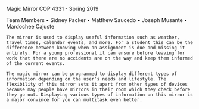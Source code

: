 Magic Mirror COP 4331 - Spring 2019

Team Members
•	Sidney Packer
•	Matthew Saucedo
•	Joseph Musante
•	Mardochee Cajuste


	The mirror is used to display useful information such as weather, travel times, calendar events, and more. For a student this can be the difference between knowing when an assignment is due and missing it entirely. For a young professional it can ensure before leaving for work that there are no accidents are on the way and keep them informed of the current events. 

	The magic mirror can be programmed to display different types of information depending on the user’s needs and lifestyle. The flexibility of this mirror sets it apart from other types of devices because may people have mirrors in their room which they check before they go out. Displaying various types of information on this mirror is a major convince for you can multitask even better.  



